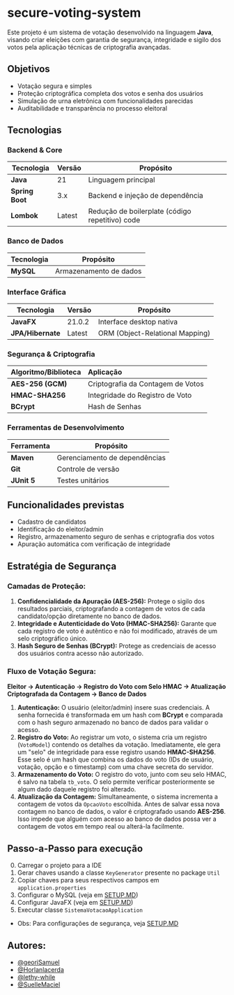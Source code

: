 # secure-voting-system

Este projeto é um sistema de votação desenvolvido na linguagem **Java**, visando criar eleições com garantia de segurança, integridade e sigilo dos votos pela aplicação técnicas de criptografia avançadas.


## Objetivos

- Votação segura e simples
- Proteção criptográfica completa dos votos e senha dos usuários
- Simulação de urna eletrônica com funcionalidades parecidas
- Auditabilidade e transparência no processo eleitoral


## Tecnologias


### **Backend & Core**
| Tecnologia | Versão | Propósito                                       |
|------------|-------|-------------------------------------------------|
| **Java** | 21 | Linguagem principal                             |
| **Spring Boot** | 3.x | Backend e injeção de dependência                |
| **Lombok** | Latest | Redução de boilerplate (código repetitivo) code |

### **Banco de Dados**
| Tecnologia | Propósito |
|------------|-----------|
| **MySQL** | Armazenamento de dados |

### **Interface Gráfica**
| Tecnologia        | Versão | Propósito                    |
|-------------------|--------|------------------------------|
| **JavaFX**        | 21.0.2 | Interface desktop nativa     |
| **JPA/Hibernate** | Latest | ORM (Object-Relational Mapping) |

### **Segurança & Criptografia**

| Algoritmo/Biblioteca | Aplicação |
| :------------------- | :--------------------------------- |
| **AES-256 (GCM)** | Criptografia da Contagem de Votos |
| **HMAC-SHA256** | Integridade do Registro de Voto |
| **BCrypt** | Hash de Senhas |

### **Ferramentas de Desenvolvimento**
| Ferramenta | Propósito |
|------------|-----------|
| **Maven** | Gerenciamento de dependências |
| **Git** | Controle de versão |
| **JUnit 5** | Testes unitários |



## Funcionalidades previstas

- Cadastro de candidatos
- Identificação do eleitor/admin
- Registro, armazenamento seguro de senhas e criptografia dos votos
- Apuração automática com verificação de integridade


## Estratégia de Segurança

### Camadas de Proteção:

1.  **Confidencialidade da Apuração (AES-256):** Protege o sigilo dos resultados parciais, criptografando a contagem de votos de cada candidato/opção diretamente no banco de dados.
2.  **Integridade e Autenticidade do Voto (HMAC-SHA256):** Garante que cada registro de voto é autêntico e não foi modificado, através de um selo criptográfico único.
3.  **Hash Seguro de Senhas (BCrypt):** Protege as credenciais de acesso dos usuários contra acesso não autorizado.


### Fluxo de Votação Segura:
**Eleitor → Autenticação → Registro do Voto com Selo HMAC → Atualização Criptografada da Contagem → Banco de Dados**


1.  **Autenticação:** O usuário (eleitor/admin) insere suas credenciais. A senha fornecida é transformada em um hash com **BCrypt** e comparada com o hash seguro armazenado no banco de dados para validar o acesso.
2.  **Registro do Voto:** Ao registrar um voto, o sistema cria um registro (`VotoModel`) contendo os detalhes da votação. Imediatamente, ele gera um "selo" de integridade para esse registro usando **HMAC-SHA256**. Esse selo é um hash que combina os dados do voto (IDs de usuário, votação, opção e o timestamp) com uma chave secreta do servidor.
3.  **Armazenamento do Voto:** O registro do voto, junto com seu selo HMAC, é salvo na tabela `tb_voto`. O selo permite verificar posteriormente se algum dado daquele registro foi alterado.
4.  **Atualização da Contagem:** Simultaneamente, o sistema incrementa a contagem de votos da `OpcaoVoto` escolhida. Antes de salvar essa nova contagem no banco de dados, o valor é criptografado usando **AES-256**. Isso impede que alguém com acesso ao banco de dados possa ver a contagem de votos em tempo real ou alterá-la facilmente.


## Passo-a-Passo para execução

0. Carregar o projeto para a IDE
1. Gerar chaves usando a classe `KeyGenerator` presente no package `Util`
2. Copiar chaves para seus respectivos campos em `application.properties`
2. Configurar o MySQL (veja em [SETUP.MD](SETUP.md))
3. Configurar JavaFX (veja em [SETUP.MD](SETUP.md))
4. Executar classe `SistemaVotacaoApplication`

- Obs: Para configurações de segurança, veja [SETUP.MD](SETUP.md)

## Autores:

- [@georiSamuel](https://github.com/georiSamuel)
- [@Horlanlacerda](https://github.com/Horlanlacerda)
- [@lethy-while](https://github.com/lethy-while)
- [@SuelleMaciel](https://github.com/SuelleMaciel)
